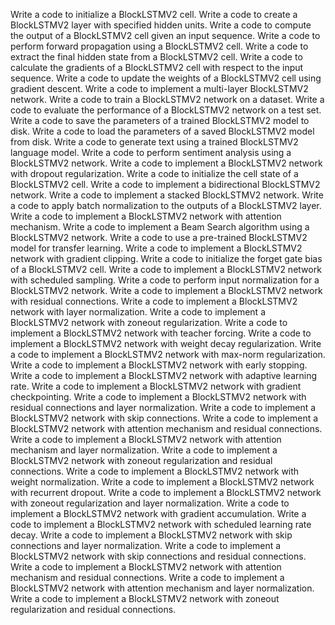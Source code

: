 Write a code to initialize a BlockLSTMV2 cell.
Write a code to create a BlockLSTMV2 layer with specified hidden units.
Write a code to compute the output of a BlockLSTMV2 cell given an input sequence.
Write a code to perform forward propagation using a BlockLSTMV2 cell.
Write a code to extract the final hidden state from a BlockLSTMV2 cell.
Write a code to calculate the gradients of a BlockLSTMV2 cell with respect to the input sequence.
Write a code to update the weights of a BlockLSTMV2 cell using gradient descent.
Write a code to implement a multi-layer BlockLSTMV2 network.
Write a code to train a BlockLSTMV2 network on a dataset.
Write a code to evaluate the performance of a BlockLSTMV2 network on a test set.
Write a code to save the parameters of a trained BlockLSTMV2 model to disk.
Write a code to load the parameters of a saved BlockLSTMV2 model from disk.
Write a code to generate text using a trained BlockLSTMV2 language model.
Write a code to perform sentiment analysis using a BlockLSTMV2 network.
Write a code to implement a BlockLSTMV2 network with dropout regularization.
Write a code to initialize the cell state of a BlockLSTMV2 cell.
Write a code to implement a bidirectional BlockLSTMV2 network.
Write a code to implement a stacked BlockLSTMV2 network.
Write a code to apply batch normalization to the outputs of a BlockLSTMV2 layer.
Write a code to implement a BlockLSTMV2 network with attention mechanism.
Write a code to implement a Beam Search algorithm using a BlockLSTMV2 network.
Write a code to use a pre-trained BlockLSTMV2 model for transfer learning.
Write a code to implement a BlockLSTMV2 network with gradient clipping.
Write a code to initialize the forget gate bias of a BlockLSTMV2 cell.
Write a code to implement a BlockLSTMV2 network with scheduled sampling.
Write a code to perform input normalization for a BlockLSTMV2 network.
Write a code to implement a BlockLSTMV2 network with residual connections.
Write a code to implement a BlockLSTMV2 network with layer normalization.
Write a code to implement a BlockLSTMV2 network with zoneout regularization.
Write a code to implement a BlockLSTMV2 network with teacher forcing.
Write a code to implement a BlockLSTMV2 network with weight decay regularization.
Write a code to implement a BlockLSTMV2 network with max-norm regularization.
Write a code to implement a BlockLSTMV2 network with early stopping.
Write a code to implement a BlockLSTMV2 network with adaptive learning rate.
Write a code to implement a BlockLSTMV2 network with gradient checkpointing.
Write a code to implement a BlockLSTMV2 network with residual connections and layer normalization.
Write a code to implement a BlockLSTMV2 network with skip connections.
Write a code to implement a BlockLSTMV2 network with attention mechanism and residual connections.
Write a code to implement a BlockLSTMV2 network with attention mechanism and layer normalization.
Write a code to implement a BlockLSTMV2 network with zoneout regularization and residual connections.
Write a code to implement a BlockLSTMV2 network with weight normalization.
Write a code to implement a BlockLSTMV2 network with recurrent dropout.
Write a code to implement a BlockLSTMV2 network with zoneout regularization and layer normalization.
Write a code to implement a BlockLSTMV2 network with gradient accumulation.
Write a code to implement a BlockLSTMV2 network with scheduled learning rate decay.
Write a code to implement a BlockLSTMV2 network with skip connections and layer normalization.
Write a code to implement a BlockLSTMV2 network with skip connections and residual connections.
Write a code to implement a BlockLSTMV2 network with attention mechanism and residual connections.
Write a code to implement a BlockLSTMV2 network with attention mechanism and layer normalization.
Write a code to implement a BlockLSTMV2 network with zoneout regularization and residual connections.